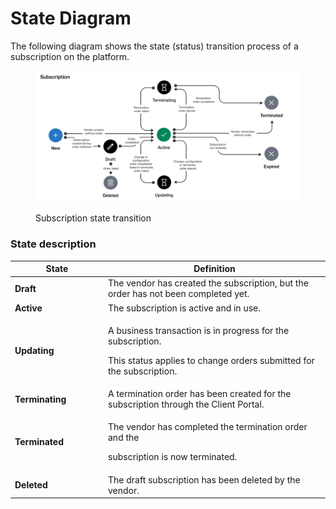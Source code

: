 # State Diagram

The following diagram shows the state (status) transition process of a subscription on the platform.

<figure><img src="../../../../.gitbook/assets/state_diagram_subscription.png" alt=""><figcaption><p>Subscription state transition</p></figcaption></figure>

### State description

<table><thead><tr><th width="135">State</th><th>Definition</th></tr></thead><tbody><tr><td><strong>Draft</strong></td><td>The vendor has created the subscription, but the order has not been completed yet.</td></tr><tr><td><strong>Active</strong></td><td>The subscription is active and in use.</td></tr><tr><td><strong>Updating</strong></td><td><p>A business transaction is in progress for the subscription. </p><p></p><p>This status applies to change orders submitted for the subscription.</p></td></tr><tr><td><strong>Terminating</strong></td><td>A termination order has been created for the subscription through the Client Portal.</td></tr><tr><td><strong>Terminated</strong></td><td><p>The vendor has completed the termination order and the </p><p>subscription is now terminated.</p></td></tr><tr><td><strong>Deleted</strong></td><td>The draft subscription has been deleted by the vendor.</td></tr></tbody></table>
